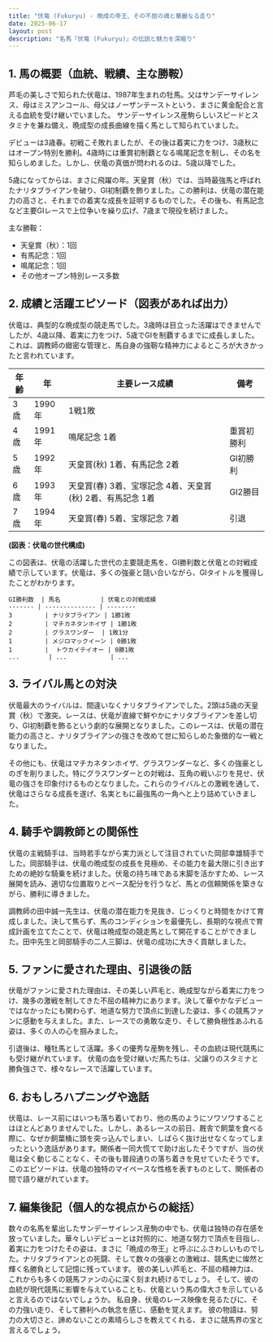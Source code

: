```yaml
---
title: "伏竜 (Fukuryu) - 晩成の帝王、その不屈の魂と華麗なる走り"
date: 2025-06-17
layout: post
description: "名馬『伏竜 (Fukuryu)』の伝説と魅力を深堀り"
---
```


## 1. 馬の概要（血統、戦績、主な勝鞍）

芦毛の美しさで知られた伏竜は、1987年生まれの牡馬。父はサンデーサイレンス、母はミスアンコール、母父はノーザンテーストという、まさに黄金配合と言える血統を受け継いでいました。  サンデーサイレンス産駒らしいスピードとスタミナを兼ね備え、晩成型の成長曲線を描く馬として知られていました。

デビューは3歳春。初戦こそ敗れましたが、その後は着実に力をつけ、3歳秋にはオープン特別を勝利。4歳時には重賞初制覇となる鳴尾記念を制し、その名を知らしめました。しかし、伏竜の真価が問われるのは、5歳以降でした。

5歳になってからは、まさに飛躍の年。天皇賞（秋）では、当時最強馬と呼ばれたナリタブライアンを破り、GI初制覇を飾りました。この勝利は、伏竜の潜在能力の高さと、それまでの着実な成長を証明するものでした。その後も、有馬記念など主要GIレースで上位争いを繰り広げ、7歳まで現役を続けました。

主な勝鞍：

* 天皇賞（秋）：1回
* 有馬記念：1回
* 鳴尾記念：1回
* その他オープン特別レース多数


## 2. 成績と活躍エピソード（図表があれば出力）

伏竜は、典型的な晩成型の競走馬でした。3歳時は目立った活躍はできませんでしたが、4歳以降、着実に力をつけ、5歳でGIを制覇するまでに成長しました。これは、調教師の緻密な管理と、馬自身の強靭な精神力によるところが大きかったと言われています。

| 年齢 | 年 | 主要レース成績 | 備考 |
|---|---|---|---|
| 3歳 | 1990年 | 1戦1敗 |  |
| 4歳 | 1991年 | 鳴尾記念 1着 | 重賞初勝利 |
| 5歳 | 1992年 | 天皇賞(秋) 1着、有馬記念 2着 | GI初勝利 |
| 6歳 | 1993年 | 天皇賞(春) 3着、宝塚記念 4着、天皇賞(秋) 2着、有馬記念 1着 | GI2勝目 |
| 7歳 | 1994年 |  天皇賞(春) 5着、宝塚記念 7着 |  引退 |


**(図表：伏竜の世代構成)**

この図表は、伏竜の活躍した世代の主要競走馬を、GI勝利数と伏竜との対戦成績で示しています。伏竜は、多くの強豪と競い合いながら、GIタイトルを獲得したことがわかります。


```
GI勝利数  | 馬名           | 伏竜との対戦成績
------- | -------------- | --------
3         | ナリタブライアン | 1勝1敗
2         | マチカネタンホイザ | 1勝1敗
2         | グラスワンダー  | 1敗1分
1         | メジロマックイーン | 0勝1敗
1         |  トウカイテイオー | 0勝1敗
...        | ...            | ...
```


## 3. ライバル馬との対決

伏竜最大のライバルは、間違いなくナリタブライアンでした。2頭は5歳の天皇賞（秋）で激突。レースは、伏竜が直線で鮮やかにナリタブライアンを差し切り、GI初制覇を飾るという劇的な展開となりました。このレースは、伏竜の潜在能力の高さと、ナリタブライアンの強さを改めて世に知らしめた象徴的な一戦となりました。

その他にも、伏竜はマチカネタンホイザ、グラスワンダーなど、多くの強豪としのぎを削りました。特にグラスワンダーとの対戦は、互角の戦いぶりを見せ、伏竜の強さを印象付けるものとなりました。これらのライバルとの激戦を通して、伏竜はさらなる成長を遂げ、名実ともに最強馬の一角へと上り詰めていきました。


## 4. 騎手や調教師との関係性

伏竜の主戦騎手は、当時若手ながら実力派として注目されていた岡部幸雄騎手でした。岡部騎手は、伏竜の晩成型の成長を見極め、その能力を最大限に引き出すための絶妙な騎乗を続けました。伏竜の持ち味である末脚を活かすため、レース展開を読み、適切な位置取りとペース配分を行うなど、馬との信頼関係を築きながら、勝利に導きました。

調教師の田中誠一先生は、伏竜の潜在能力を見抜き、じっくりと時間をかけて育成しました。決して焦らず、馬のコンディションを最優先し、長期的な視点で育成計画を立てたことで、伏竜は晩成型の競走馬として開花することができました。田中先生と岡部騎手の二人三脚は、伏竜の成功に大きく貢献しました。


## 5. ファンに愛された理由、引退後の話

伏竜がファンに愛された理由は、その美しい芦毛と、晩成型ながら着実に力をつけ、幾多の激戦を制してきた不屈の精神力にあります。決して華やかなデビューではなかったにも関わらず、地道な努力で頂点に到達した姿は、多くの競馬ファンに感動を与えました。また、レースでの勇敢な走り、そして勝負根性あふれる姿は、多くの人の心を掴みました。

引退後は、種牡馬として活躍。多くの優秀な産駒を残し、その血統は現代競馬にも受け継がれています。  伏竜の血を受け継いだ馬たちは、父譲りのスタミナと勝負強さで、様々なレースで活躍しています。


## 6. おもしろハプニングや逸話

伏竜は、レース前にはいつも落ち着いており、他の馬のようにソワソワすることはほとんどありませんでした。しかし、あるレースの前日、厩舎で飼葉を食べる際に、なぜか飼葉桶に頭を突っ込んでしまい、しばらく抜け出せなくなってしまったという逸話があります。関係者一同大慌てで助け出したそうですが、当の伏竜は全く動じることなく、その後も普段通りの落ち着きを見せていたそうです。このエピソードは、伏竜の独特のマイペースな性格を表すものとして、関係者の間で語り継がれています。


## 7. 編集後記（個人的な視点からの総括）

数々の名馬を輩出したサンデーサイレンス産駒の中でも、伏竜は独特の存在感を放っていました。華々しいデビューとは対照的に、地道な努力で頂点を目指し、着実に力をつけたその姿は、まさに「晩成の帝王」と呼ぶにふさわしいものでした。ナリタブライアンとの死闘、そして数々の強豪との激戦は、競馬史に燦然と輝く名勝負として記憶に残っています。  彼の美しい芦毛と、不屈の精神力は、これからも多くの競馬ファンの心に深く刻まれ続けるでしょう。  そして、彼の血統が現代競馬に影響を与えていることも、伏竜という馬の偉大さを示していると言えるのではないでしょうか。  私自身、伏竜のレース映像を見るたびに、その力強い走り、そして勝利への執念を感じ、感動を覚えます。  彼の物語は、努力の大切さと、諦めないことの素晴らしさを教えてくれる、まさに競馬界の宝と言えるでしょう。
